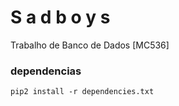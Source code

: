 # S a d b o y s
Trabalho de Banco de Dados [MC536]

### dependencias
`pip2 install -r dependencies.txt`
